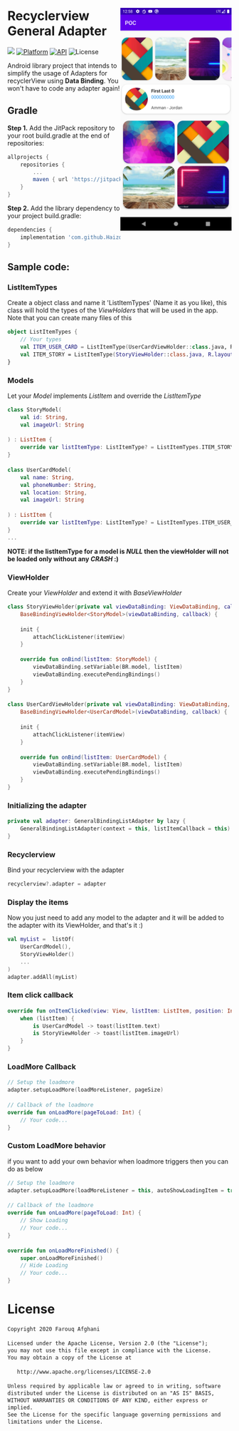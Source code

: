 <p align="center"><img src="/sample.png" width="250" align="right" vspace="24"></p>

Recyclerview General Adapter
=================
[![](https://jitpack.io/v/Haizo94/recyclerview-general-adapter.svg)](https://jitpack.io/#Haizo94/recyclerview-general-adapter)
[![Platform](https://img.shields.io/badge/platform-android-green.svg)](http://developer.android.com/index.html)
[![API](https://img.shields.io/badge/API-19%2B-blue.svg?style=flat)](https://android-arsenal.com/api?level=19)
![License](http://img.shields.io/badge/license-APACHE2-blue.svg)

Android library project that intends to simplify the usage of Adapters for recyclerView using **Data Binding**. You won't have to code any adapter again!

## Gradle

**Step 1.** Add the JitPack repository to your root build.gradle at the end of repositories:
```gradle
allprojects {
    repositories {
        ...
        maven { url 'https://jitpack.io' }
    }
}
```

**Step 2.** Add the library dependency to your project build.gradle:
```gradle
dependencies {
    implementation 'com.github.Haizo94:recyclerview-general-adapter:v1.2.0'
}
```

## Sample code:

### ListItemTypes 
Create a object class and name it 'ListItemTypes' (Name it as you like), this class will hold the types of the *ViewHolders* that will be used in the app.
Note that you can create many files of this
```kotlin
object ListItemTypes {
    // Your types
    val ITEM_USER_CARD = ListItemType(UserCardViewHolder::class.java, R.layout.row_user_card, "ITEM_USER_CARD")
    val ITEM_STORY = ListItemType(StoryViewHolder::class.java, R.layout.row_story, "ITEM_STORY")
}
```

### Models
Let your *Model* implements *ListItem* and override the *ListItemType*
```kotlin
class StoryModel(
    val id: String,
    val imageUrl: String

) : ListItem {
    override var listItemType: ListItemType? = ListItemTypes.ITEM_STORY
}

class UserCardModel(
    val name: String,
    val phoneNumber: String,
    val location: String,
    val imageUrl: String

) : ListItem {
    override var listItemType: ListItemType? = ListItemTypes.ITEM_USER_CARD
}
...
```
**NOTE: if the listItemType for a model is *NULL* then the viewHolder will not be loaded only without any *CRASH* :)**

### ViewHolder
Create your *ViewHolder* and extend it with *BaseViewHolder<YourModelHere>*
```kotlin
class StoryViewHolder(private val viewDataBinding: ViewDataBinding, callback: ListItemCallback?) :
    BaseBindingViewHolder<StoryModel>(viewDataBinding, callback) {

    init {
        attachClickListener(itemView)
    }

    override fun onBind(listItem: StoryModel) {
        viewDataBinding.setVariable(BR.model, listItem)
        viewDataBinding.executePendingBindings()
    }
}

class UserCardViewHolder(private val viewDataBinding: ViewDataBinding, callback: ListItemCallback?) :
    BaseBindingViewHolder<UserCardModel>(viewDataBinding, callback) {

    init {
        attachClickListener(itemView)
    }

    override fun onBind(listItem: UserCardModel) {
        viewDataBinding.setVariable(BR.model, listItem)
        viewDataBinding.executePendingBindings()
    }
}
```

### Initializing the adapter
```kotlin
private val adapter: GeneralBindingListAdapter by lazy {
    GeneralBindingListAdapter(context = this, listItemCallback = this)
}
```

### Recyclerview
Bind your recyclerview with the adapter
```kotlin
recyclerview?.adapter = adapter
```

### Display the items
Now you just need to add any model to the adapter and it will be added to the adapter with its ViewHolder, and that's it :)
```kotlin
val myList =  listOf(
    UserCardModel(),
    StoryViewHolder()
    ...
)
adapter.addAll(myList)
```

### Item click callback
```kotlin
override fun onItemClicked(view: View, listItem: ListItem, position: Int, actionId: Int) {
    when (listItem) {
        is UserCardModel -> toast(listItem.text)
        is StoryViewHolder -> toast(listItem.imageUrl)
    }
}
```

### LoadMore Callback
```kotlin
// Setup the loadmore
adapter.setupLoadMore(loadMoreListener, pageSize)

// Callback of the loadmore
override fun onLoadMore(pageToLoad: Int) {
    // Your code...
}
```

### Custom LoadMore behavior
if you want to add your own behavior when loadmore triggers then you can do as below

```kotlin
// Setup the loadmore
adapter.setupLoadMore(loadMoreListener = this, autoShowLoadingItem = true, pageSize = 20)

// Callback of the loadmore
override fun onLoadMore(pageToLoad: Int) {
    // Show Loading
    // Your code...
}

override fun onLoadMoreFinished() {
    super.onLoadMoreFinished()
    // Hide Loading
    // Your code...
}
```

# License

    Copyright 2020 Farouq Afghani

    Licensed under the Apache License, Version 2.0 (the "License");
    you may not use this file except in compliance with the License.
    You may obtain a copy of the License at

       http://www.apache.org/licenses/LICENSE-2.0

    Unless required by applicable law or agreed to in writing, software
    distributed under the License is distributed on an "AS IS" BASIS,
    WITHOUT WARRANTIES OR CONDITIONS OF ANY KIND, either express or implied.
    See the License for the specific language governing permissions and
    limitations under the License.
    
